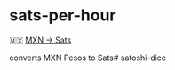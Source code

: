 # sats-per-hour

🇲🇽
[MXN -> Sats](https://sats-per-hour.vercel.app/)

converts MXN Pesos to Sats# satoshi-dice
